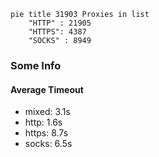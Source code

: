 
```mermaid
pie title 31903 Proxies in list
    "HTTP" : 21905
    "HTTPS": 4387
    "SOCKS" : 8949
```

### Some Info
#### Average Timeout

- mixed: 3.1s
- http: 1.6s
- https: 8.7s
- socks: 6.5s